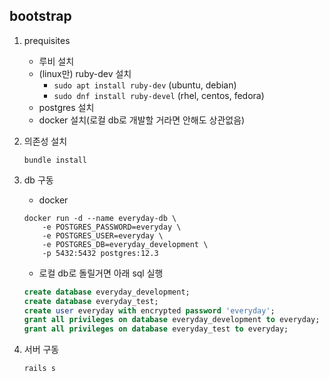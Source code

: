 ## bootstrap

1. prequisites
    - 루비 설치
    - (linux만) ruby-dev 설치
        * `sudo apt install ruby-dev` (ubuntu, debian)
        * `sudo dnf install ruby-devel` (rhel, centos, fedora)
    - postgres 설치
    - docker 설치(로컬 db로 개발할 거라면 안해도 상관없음)
1. 의존성 설치
    ```
    bundle install
    ```
1. db 구동
    * docker
    ```
    docker run -d --name everyday-db \
        -e POSTGRES_PASSWORD=everyday \
        -e POSTGRES_USER=everyday \
        -e POSTGRES_DB=everyday_development \
        -p 5432:5432 postgres:12.3
    ```

    * 로컬 db로 돌릴거면 아래 sql 실행
    ```sql
    create database everyday_development;
    create database everyday_test;
    create user everyday with encrypted password 'everyday';
    grant all privileges on database everyday_development to everyday;
    grant all privileges on database everyday_test to everyday;
    ```
1.  서버 구동
    ```
    rails s
    ```